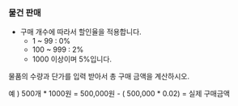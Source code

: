 ### 물건 판매 
- 구매 개수에 따라서 할인율을 적용합니다.
  - 1 ~ 99 : 0%
  - 100 ~ 999 : 2%
  - 1000 이상이며 5%입니다.

물품의 수량과 단가를 입력 받아서 총 구매 금액을 계산하시오. 

예 ) 500개 * 1000원 =  500,000원 - ( 500,000 * 0.02) = 실제 구매금액
